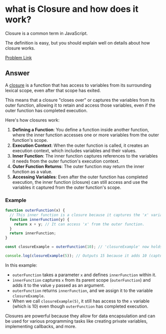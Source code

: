 # what is Closure and how does it work?

Closure is a common term in JavaScript.

The definition is easy, but you should explain well on details about how closure works.

[Problem Link](https://bigfrontend.dev/question/what-is-closure-and-how-does-it-work)

## Answer

A [closure](https://developer.mozilla.org/en-US/docs/Web/JavaScript/Closures) is a function that has access to variables from its surrounding lexical scope, even after that scope has exited.

This means that a closure "closes over" or captures the variables from its outer function, allowing it to retain and access those variables, even if the outer function has completed execution.

Here's how closures work:

1. **Defining a Function**: You define a function inside another function, where the inner function accesses one or more variables from the outer function's scope.
2. **Execution Context**: When the outer function is called, it creates an execution context, which includes variables and their values.
3. **Inner Function**: The inner function captures references to the variables it needs from the outer function's execution context.
4. **Outer Function Returns**: The outer function may return the inner function as a value.
5. **Accessing Variables**: Even after the outer function has completed execution, the inner function (closure) can still access and use the variables it captured from the outer function's scope.

### Example

```javascript
function outerFunction(x) {
  // This inner function is a closure because it captures the 'x' variable.
  function innerFunction(y) {
    return x + y; // It can access 'x' from the outer function.
  }
  return innerFunction;
}

const closureExample = outerFunction(10); // 'closureExample' now holds the inner function.

console.log(closureExample(5)); // Outputs 15 because it adds 10 (captured from outerFunction) to 5.
```

In this example:

- `outerFunction` takes a parameter `x` and defines `innerFunction` within it.
- `innerFunction` captures `x` from its parent scope (`outerFunction`) and adds it to the value `y` passed as an argument.
- `outerFunction` returns `innerFunction`, and we assign it to the variable `closureExample`.
- When we call `closureExample(5)`, it still has access to the `x` variable (which is 10) even though `outerFunction` has completed execution.

Closures are powerful because they allow for data encapsulation and can be used for various programming tasks like creating private variables, implementing callbacks, and more.
